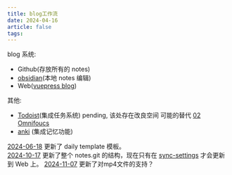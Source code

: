 ```yaml
---
title: blog工作流
date: 2024-04-16
article: false
tags: 
---
```


blog 系统:
- Github(存放所有的 notes)
- [obsidian](obsidian)(本地 notes 编辑)
- Web([vuepress blog](vuepress%20blog))

其他:
- [Todoist](Todoist)(集成任务系统) pending, 该处存在改良空间 可能的替代 [02 Omnifoucs](../02%20Omnifoucs)
- [anki](anki) (集成记忆功能)

[2024-06-18](2024-06-18) 更新了 daily template 模板。  
[2024-10-17](2024-10-17) 更新了整个 notes.git 的结构，现在只有在 [sync-settings](../../../sync-settings) 才会更新到 Web 上。
[2024-11-07](../../../10IMYMEMINE/日记/2024-11-07) 更新了对mp4文件的支持？
